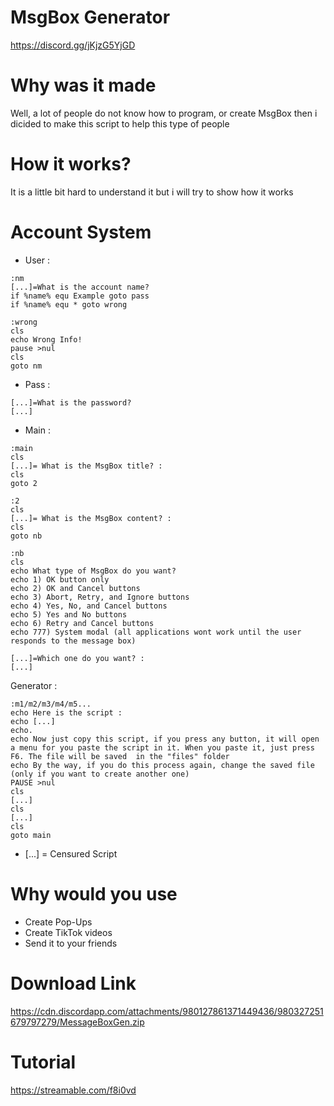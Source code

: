 # MsgBox Generator
 https://discord.gg/jKjzG5YjGD

# Why was it made
 Well, a lot of people do not know how to program, or create MsgBox then i dicided to make this script to help this type of people

# How it works?
 It is a little bit hard to understand it but i will try to show how it works

# Account System
 * User :
 ```
 :nm
 [...]=What is the account name? 
 if %name% equ Example goto pass
 if %name% equ * goto wrong
 
 :wrong
 cls
 echo Wrong Info!
 pause >nul
 cls
 goto nm
 ```
 * Pass :
 
 ```
 [...]=What is the password?
 [...]
 ```
 * Main :
 ```
 :main
 cls
 [...]= What is the MsgBox title? : 
 cls
 goto 2
 
 :2
 cls
 [...]= What is the MsgBox content? : 
 cls
 goto nb
 
 :nb
 cls
 echo What type of MsgBox do you want?
 echo 1) OK button only
 echo 2) OK and Cancel buttons
 echo 3) Abort, Retry, and Ignore buttons
 echo 4) Yes, No, and Cancel buttons
 echo 5) Yes and No buttons
 echo 6) Retry and Cancel buttons
 echo 777) System modal (all applications wont work until the user responds to the message box)

 [...]=Which one do you want? : 
 [...]
 ```
 Generator :
 
 ```
 :m1/m2/m3/m4/m5...
 echo Here is the script :
 echo [...]
 echo.
 echo Now just copy this script, if you press any button, it will open a menu for you paste the script in it. When you paste it, just press F6. The file will be saved  in the "files" folder
 echo By the way, if you do this process again, change the saved file (only if you want to create another one)
 PAUSE >nul
 cls
 [...]
 cls
 [...]
 cls
 goto main
 ```
 * [...] = Censured Script
# Why would you use
 * Create Pop-Ups
 * Create TikTok videos
 * Send it to your friends
# Download Link
 https://cdn.discordapp.com/attachments/980127861371449436/980327251679797279/MessageBoxGen.zip
 
# Tutorial
 https://streamable.com/f8i0vd
